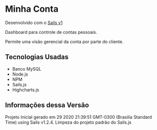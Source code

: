 # Minha Conta

Desenvolvido com o [Sails v1](https://sailsjs.com)

Dashboard para controle de contas pessoais.

Permite uma visão gerencial da conta por parte do cliente.

## Tecnologias Usadas

+ Banco MySQL
+ Node.js
+ NPM
+ Sails.js
+ Highcharts.js

## Informações dessa Versão

Projeto Inicial gerado em 29 2020 21:39:51 GMT-0300 (Brasilia Standard Time) using Sails v1.2.4.
Limpeza do projeto padrão do Sails.js